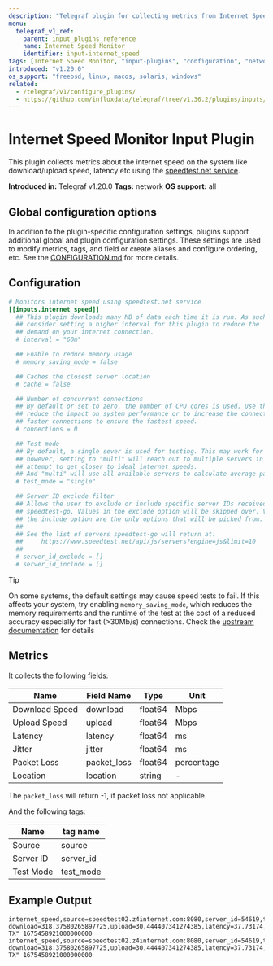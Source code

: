 ```yaml
---
description: "Telegraf plugin for collecting metrics from Internet Speed Monitor"
menu:
  telegraf_v1_ref:
    parent: input_plugins_reference
    name: Internet Speed Monitor
    identifier: input-internet_speed
tags: [Internet Speed Monitor, "input-plugins", "configuration", "network"]
introduced: "v1.20.0"
os_support: "freebsd, linux, macos, solaris, windows"
related:
  - /telegraf/v1/configure_plugins/
  - https://github.com/influxdata/telegraf/tree/v1.36.2/plugins/inputs/internet_speed/README.md, Internet Speed Monitor Plugin Source
---
```


# Internet Speed Monitor Input Plugin

This plugin collects metrics about the internet speed on the system like
download/upload speed, latency etc using the [speedtest.net service](https://www.speedtest.net/).

**Introduced in:** Telegraf v1.20.0
**Tags:** network
**OS support:** all

[speedtest]: https://www.speedtest.net/

## Global configuration options <!-- @/docs/includes/plugin_config.md -->

In addition to the plugin-specific configuration settings, plugins support
additional global and plugin configuration settings. These settings are used to
modify metrics, tags, and field or create aliases and configure ordering, etc.
See the [CONFIGURATION.md](/telegraf/v1/configuration/#plugins) for more details.

[CONFIGURATION.md]: ../../../docs/CONFIGURATION.md#plugins

## Configuration

```toml @sample.conf
# Monitors internet speed using speedtest.net service
[[inputs.internet_speed]]
  ## This plugin downloads many MB of data each time it is run. As such
  ## consider setting a higher interval for this plugin to reduce the
  ## demand on your internet connection.
  # interval = "60m"

  ## Enable to reduce memory usage
  # memory_saving_mode = false

  ## Caches the closest server location
  # cache = false

  ## Number of concurrent connections
  ## By default or set to zero, the number of CPU cores is used. Use this to
  ## reduce the impact on system performance or to increase the connections on
  ## faster connections to ensure the fastest speed.
  # connections = 0

  ## Test mode
  ## By default, a single sever is used for testing. This may work for most,
  ## however, setting to "multi" will reach out to multiple servers in an
  ## attempt to get closer to ideal internet speeds.
  ## And "multi" will use all available servers to calculate average packet loss.
  # test_mode = "single"

  ## Server ID exclude filter
  ## Allows the user to exclude or include specific server IDs received by
  ## speedtest-go. Values in the exclude option will be skipped over. Values in
  ## the include option are the only options that will be picked from.
  ##
  ## See the list of servers speedtest-go will return at:
  ##     https://www.speedtest.net/api/js/servers?engine=js&limit=10
  ##
  # server_id_exclude = []
  # server_id_include = []
```

> [!TIP]
> On some systems, the default settings may cause speed tests to fail. If this
> affects your system, try enabling `memory_saving_mode`, which reduces the
> memory requirements and the runtime of the test at the cost of a reduced
> accuracy especially for fast (>30Mb/s) connections. Check the
> [upstream documentation](https://github.com/showwin/speedtest-go#memory-saving-mode) for details

[docs]: https://github.com/showwin/speedtest-go#memory-saving-mode

## Metrics

It collects the following fields:

| Name           | Field Name  | Type    | Unit       |
|----------------|-------------|---------|------------|
| Download Speed | download    | float64 | Mbps       |
| Upload Speed   | upload      | float64 | Mbps       |
| Latency        | latency     | float64 | ms         |
| Jitter         | jitter      | float64 | ms         |
| Packet Loss    | packet_loss | float64 | percentage |
| Location       | location    | string  | -          |

The `packet_loss` will return -1, if packet loss not applicable.

And the following tags:

| Name      | tag name  |
|-----------|-----------|
| Source    | source    |
| Server ID | server_id |
| Test Mode | test_mode |

## Example Output

```text
internet_speed,source=speedtest02.z4internet.com:8080,server_id=54619,test_mode=single download=318.37580265897725,upload=30.444407341274385,latency=37.73174,jitter=1.99810,packet_loss=0.05377,location="Somewhere, TX" 1675458921000000000
internet_speed,source=speedtest02.z4internet.com:8080,server_id=54619,test_mode=multi download=318.37580265897725,upload=30.444407341274385,latency=37.73174,jitter=1.99810,packet_loss=-1,location="Somewhere, TX" 1675458921000000000
```
